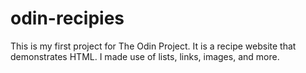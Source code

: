 # odin-recipies
This is my first project for The Odin Project. It is a recipe website that demonstrates HTML. I made use of lists, links, images, and more. 